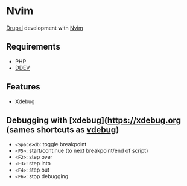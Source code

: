 # Nvim

[Drupal](https://www.drupal.org) development with [Nvim](https://neovim.io)

## Requirements
- PHP
- [DDEV](https://ddev.com)

## Features
- Xdebug

## Debugging with [xdebug](https://xdebug.org (sames shortcuts as [vdebug](https://github.com/vim-vdebug/vdebug))
- `<Space>db`: toggle breakpoint
- `<F5>`: start/continue (to next breakpoint/end of script)
- `<F2>`: step over
- `<F3>`: step into
- `<F4>`: step out
- `<F6>`: stop debugging
